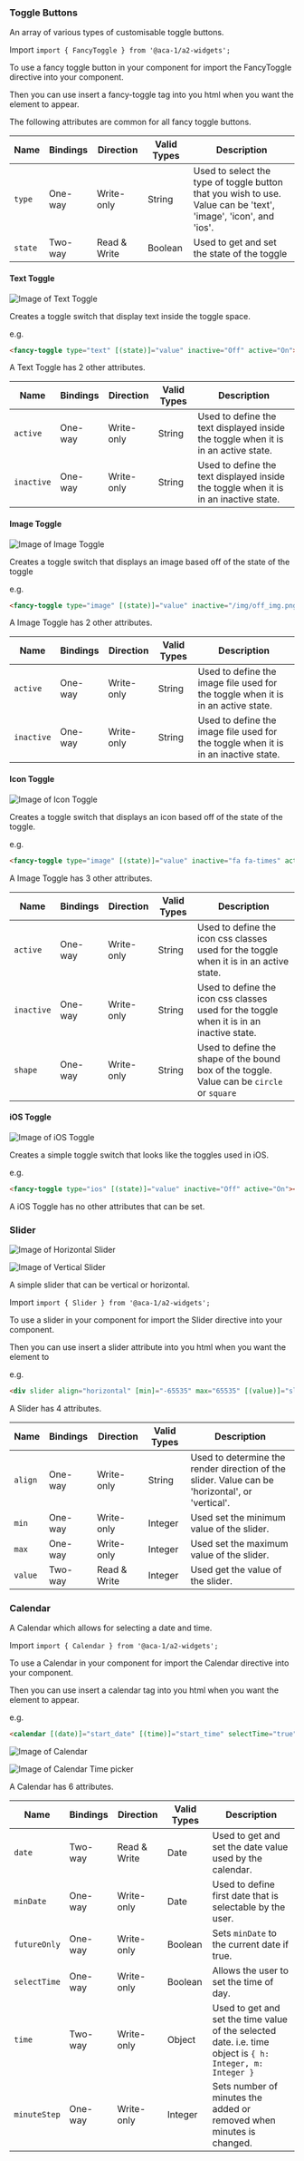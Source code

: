 
### Toggle Buttons

An array of various types of customisable toggle buttons.

Import `import { FancyToggle } from '@aca-1/a2-widgets';`

To use a fancy toggle button in your component for import the FancyToggle directive into your component.

Then you can use insert a fancy-toggle tag into you html when you want the element to appear.

The following attributes are common for all fancy toggle buttons.

Name | Bindings | Direction | Valid Types | Description
-----|----------|-----------|-------------|------------
`type`| One-way | Write-only | String | Used to select the type of toggle button that you wish to use. Value can be 'text', 'image', 'icon', and 'ios'.
`state`| Two-way | Read & Write | Boolean | Used to get and set the state of the toggle


#### Text Toggle

![Image of Text Toggle](https://cloud.githubusercontent.com/assets/20103948/17200838/e66ef50c-54cb-11e6-83e6-2994dbb055b7.png)

Creates a toggle switch that display text inside the toggle space.

e.g.
```html
<fancy-toggle type="text" [(state)]="value" inactive="Off" active="On"></fancy-toggle>
```

A Text Toggle has 2 other attributes.

Name | Bindings | Direction | Valid Types | Description
-----|----------|-----------|-------------|------------
`active`| One-way | Write-only | String | Used to define the text displayed inside the toggle when it is in an active state.
`inactive`| One-way | Write-only | String | Used to define the text displayed inside the toggle when it is in an inactive state.

#### Image Toggle

![Image of Image Toggle](https://cloud.githubusercontent.com/assets/20103948/17200836/e669e7ec-54cb-11e6-9f70-18fb15432ec7.png)

Creates a toggle switch that displays an image based off of the state of the toggle

e.g.
```html
<fancy-toggle type="image" [(state)]="value" inactive="/img/off_img.png" active="/img/on_img.png"></fancy-toggle>
```

A Image Toggle has 2 other attributes.

Name | Bindings | Direction | Valid Types | Description
-----|----------|-----------|-------------|------------
`active`| One-way | Write-only | String | Used to define the image file used for the toggle when it is in an active state.
`inactive`| One-way | Write-only | String | Used to define the image file used for the toggle when it is in an inactive state.

#### Icon Toggle

![Image of Icon Toggle](https://cloud.githubusercontent.com/assets/20103948/17200835/e62640e6-54cb-11e6-9417-16eaafe6a512.png)

Creates a toggle switch that displays an icon based off of the state of the toggle.

e.g.
```html
<fancy-toggle type="image" [(state)]="value" inactive="fa fa-times" active="fa fa-tick"></fancy-toggle>
```

A Image Toggle has 3 other attributes.

Name | Bindings | Direction | Valid Types | Description
-----|----------|-----------|-------------|------------
`active`| One-way | Write-only | String | Used to define the icon css classes used for the toggle when it is in an active state.
`inactive`| One-way | Write-only | String | Used to define the icon css classes used for the toggle when it is in an inactive state.
`shape`| One-way | Write-only | String | Used to define the shape of the bound box of the toggle. Value can be `circle` or `square`

#### iOS Toggle

![Image of iOS Toggle](https://cloud.githubusercontent.com/assets/20103948/17200837/e66d32ee-54cb-11e6-94ce-c38d6cfe0eb2.png)

Creates a simple toggle switch that looks like the toggles used in iOS.

e.g.
```html
<fancy-toggle type="ios" [(state)]="value" inactive="Off" active="On"></fancy-toggle>
```

A iOS Toggle has no other attributes that can be set.

### Slider

![Image of Horizontal Slider](https://cloud.githubusercontent.com/assets/20103948/17200832/e61af240-54cb-11e6-8401-9f64821a1b76.png)

![Image of Vertical Slider](https://cloud.githubusercontent.com/assets/20103948/17200833/e61ea930-54cb-11e6-938f-21c7d0ad7b5d.png)

A simple slider that can be vertical or horizontal.

Import `import { Slider } from '@aca-1/a2-widgets';`

To use a slider in your component for import the Slider directive into your component.

Then you can use insert a slider attribute into you html when you want the element to

e.g.
```html
<div slider align="horizontal" [min]="-65535" max="65535" [(value)]="slider2"></div>
```

A Slider has 4 attributes.

Name | Bindings | Direction | Valid Types | Description
-----|----------|-----------|-------------|------------
`align`| One-way | Write-only | String | Used to determine the render direction of the slider. Value can be 'horizontal', or 'vertical'.
`min`| One-way | Write-only | Integer | Used set the minimum value of the slider.
`max`| One-way | Write-only | Integer | Used set the maximum value of the slider.
`value`| Two-way | Read & Write | Integer | Used get the value of the slider.

### Calendar

A Calendar which allows for selecting a date and time.

Import `import { Calendar } from '@aca-1/a2-widgets';`

To use a Calendar in your component for import the Calendar directive into your component.

Then you can use insert a calendar tag into you html when you want the element to appear.

e.g.
```html
<calendar [(date)]="start_date" [(time)]="start_time" selectTime="true" futureOnly="true"></calendar>
```

![Image of Calendar](https://cloud.githubusercontent.com/assets/20103948/17283852/7dd71436-57f8-11e6-920c-56b04ef446ef.png)

![Image of Calendar Time picker](https://cloud.githubusercontent.com/assets/20103948/17283853/7dd982e8-57f8-11e6-92b1-f688a2ee0fd2.png)

A Calendar has 6 attributes.

Name | Bindings | Direction | Valid Types | Description
-----|----------|-----------|-------------|------------
`date`      | Two-way | Read & Write | Date | Used to get and set the date value used by the calendar.
`minDate`   | One-way | Write-only | Date | Used to define first date that is selectable by the user.
`futureOnly`| One-way | Write-only | Boolean | Sets `minDate` to the current date if true.
`selectTime`| One-way | Write-only | Boolean | Allows the user to set the time of day.
`time`      | Two-way | Write-only | Object | Used to get and set the time value of the selected date. i.e. time object is `{ h: Integer, m: Integer }`
`minuteStep`| One-way | Write-only | Integer | Sets number of minutes the added or removed when minutes is changed.
